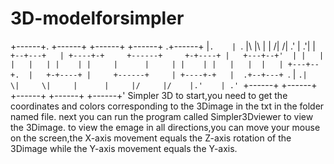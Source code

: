 # 3D-modelforsimpler
+------+.      +------+       +------+       +------+      .+------+
|`.    | `.    |\     |\      |      |      /|     /|    .' |    .'|
|  `+--+---+   | +----+-+     +------+     +-+----+ |   +---+--+'  |
|   |  |   |   | |    | |     |      |     | |    | |   |   |  |   |
+---+--+.  |   +-+----+ |     +------+     | +----+-+   |  .+--+---+
 `. |    `.|    \|     \|     |      |     |/     |/    |.'    | .'
   `+------+     +------+     +------+     +------+     +------+' 
Simpler 3D
to start,you need to get the coordinates and colors corresponding to the 3Dimage in the txt in the folder named file.
next you can run the program called Simpler3Dviewer to view the 3Dimage.
to view the emage in all directions,you can move your mouse on the screen,the X-axis movement equals the Z-axis rotation of the 3Dimage while the Y-axis movement equals the Y-axis.
